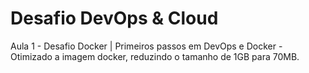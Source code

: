# Desafio DevOps & Cloud

Aula 1 - Desafio Docker | Primeiros passos em DevOps e Docker
    - Otimizado a imagem docker, reduzindo o tamanho de 1GB para 70MB.
